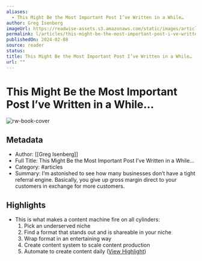 ```yaml
---
aliases:
  - This Might Be the Most Important Post I’ve Written in a While…
author: Greg Isenberg
imageUrl: https://readwise-assets.s3.amazonaws.com/static/images/article0.00998d930354.png
permalink: l/articles/this-might-be-the-most-important-post-i-ve-written-in-a-while
publishedOn: 2024-02-08
source: reader
status: 
title: This Might Be the Most Important Post I’ve Written in a While…
url: ""
---
```

# This Might Be the Most Important Post I’ve Written in a While…

![rw-book-cover](https://readwise-assets.s3.amazonaws.com/static/images/article0.00998d930354.png)

## Metadata

- Author: [[Greg Isenberg]]
- Full Title: This Might Be the Most Important Post I’ve Written in a While…
- Category: #articles
- Summary: I’m astonished to see how many businesses don’t have a tight referral engine. Basically, you give up gross margin direct to your customers in exchange for more customers.

## Highlights

- This is what makes a content machine fire on all cylinders:
  1) Pick an underserved niche
  2) Find a format that stands out and is shareable in your niche
  3) Wrap format in an entertaining way
  4) Create content system to scale content production
  5) Automate to create content daily ([View Highlight](https://read.readwise.io/read/01hpf0a9bngwka2js4vp45mgqt))

